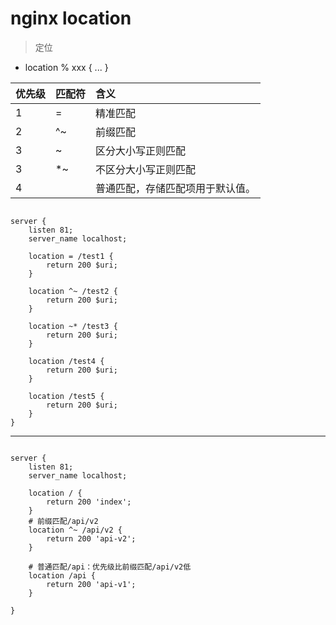 
# nginx location
> 定位

- location % xxx { ... }

| 优先级 | 匹配符 | 含义 |
| :- | :- | :- |
| 1 | = | 精准匹配 |
| 2 | ^~ | 前缀匹配 |
| 3 | ~ | 区分大小写正则匹配 |
| 3 | *~ | 不区分大小写正则匹配 |
| 4 |   | 普通匹配，存储匹配项用于默认值。 |


```nginx

server {
    listen 81;
    server_name localhost;

    location = /test1 {
        return 200 $uri;
    }

    location ^~ /test2 {
        return 200 $uri;
    }

    location ~* /test3 {
        return 200 $uri;
    }

    location /test4 {
        return 200 $uri;
    }

    location /test5 {
        return 200 $uri;
    }
}
```

---
```nginx

server {
    listen 81;
    server_name localhost;

    location / {
        return 200 'index';
    }
    # 前缀匹配/api/v2
    location ^~ /api/v2 {
        return 200 'api-v2';
    }

    # 普通匹配/api：优先级比前缀匹配/api/v2低
    location /api {
        return 200 'api-v1';
    }

}

```
